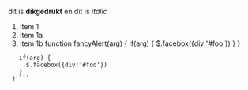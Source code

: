 dit is **dikgedrukt** en dit is *italic*
1. item 1
 1. item 1a
 1. item 1b
 function fancyAlert(arg) {
   if(arg) {
     $.facebox({div:'#foo'})
   }
 }

 ``` function fancyAlert(arg) {
    if(arg) {
      $.facebox({div:'#foo'})
    }
  } ```
